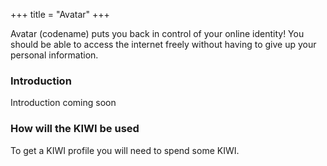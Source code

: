 +++
title = "Avatar"
+++

Avatar (codename) puts you back in control of your online identity! You should be able to access the internet freely without having to give up your personal information.

<!--more-->

### Introduction
Introduction coming soon

### How will the KIWI be used
To get a KIWI profile you will need to spend some KIWI. 
